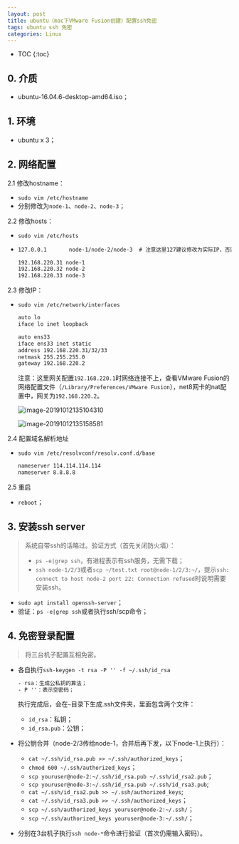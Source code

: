 ```yaml
---
layout: post
title: ubuntu（mac下VMware Fusion创建）配置ssh免密
tags: ubuntu ssh 免密
categories: Linux
---
```


* TOC
{:toc}

## 0. 介质

- ubuntu-16.04.6-desktop-amd64.iso；

## 1. 环境

- ubuntu x 3；

## 2. 网络配置

2.1 修改hostname：

- `sudo vim /etc/hostname`
- 分别修改为`node-1`、`node-2`、`node-3`；

2.2 修改hosts：

- `sudo vim /etc/hosts`

- ```txt
  127.0.0.1       node-1/node-2/node-3  # 注意这里127建议修改为实际IP，否则非本地访问时容易出现问题
  
  192.168.220.31 node-1
  192.168.220.32 node-2
  192.168.220.33 node-3
  ```

2.3 修改IP：

- `sudo vim /etc/network/interfaces`

  ```txt
  auto lo
  iface lo inet loopback
  
  auto ens33
  iface ens33 inet static
  address 192.168.220.31/32/33
  netmask 255.255.255.0
  gateway 192.168.220.2
  ```

  注意：这里网关配置`192.168.220.1`时网络连接不上，查看VMware Fusion的网络配置文件（`/Library/Preferences/VMware Fusion`），net8网卡的nat配置中，网关为`192.168.220.2`。

  ![image-20191012135104310](https://adoredu.github.io/static/img/ssh/image-20191012135104310.png)

  ![image-20191012135158581](https://adoredu.github.io/static/img/ssh/image-20191012135158581.png)

2.4 配置域名解析地址

- `sudo vim /etc/resolvconf/resolv.conf.d/base `

  ```txt
  nameserver 114.114.114.114
  nameserver 8.8.8.8
  ```

2.5 重启

- `reboot`；

## 3. 安装ssh server

> 系统自带ssh的话略过。验证方式（首先关闭防火墙）：
>
> - `ps -e|grep ssh`，有进程表示有ssh服务，无需下载；
> - `ssh node-1/2/3`或者`scp ~/test.txt root@node-1/2/3:~/`，提示`ssh: connect to host node-2 port 22: Connection refused`时说明需要安装ssh。

- `sudo apt install openssh-server`；
- 验证：`ps -e|grep ssh`或者执行ssh/scp命令；

## 4. 免密登录配置

> 将三台机子配置互相免密。

- 各自执行`ssh-keygen -t rsa -P '' -f ~/.ssh/id_rsa`

  ```txt
  - rsa：生成公私钥的算法；
  - P ''：表示空密码；
  ```

  执行完成后，会在`~`目录下生成.ssh文件夹，里面包含两个文件：

  - `id_rsa`：私钥；
  - `id_rsa.pub`：公钥；

- 将公钥合并（node-2/3传给node-1，合并后再下发，以下node-1上执行）：

  - `cat ~/.ssh/id_rsa.pub >> ~/.ssh/authorized_keys`；
  - `chmod 600 ~/.ssh/authorized_keys`；
  - `scp youruser@node-2:~/.ssh/id_rsa.pub ~/.ssh/id_rsa2.pub`；
  - `scp youruser@node-3:~/.ssh/id_rsa.pub ~/.ssh/id_rsa3.pub`;
  - `cat ~/.ssh/id_rsa2.pub >> ~/.ssh/authorized_keys`;
  - `cat ~/.ssh/id_rsa3.pub >> ~/.ssh/authorized_keys`；
  - `scp ~/.ssh/authorized_keys youruser@node-2:~/.ssh/`；
  - `scp ~/.ssh/authorized_keys youruser@node-3:~/.ssh/`；

- 分别在3台机子执行`ssh node-*`命令进行验证（首次仍需输入密码）。

